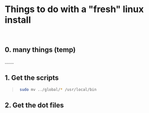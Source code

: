 # Things to do with a "fresh" linux install


<br/>

## 0. many things (temp)
.......

## 1. Get the scripts

>   ```sh
>    sudo mv ../global/* /usr/local/bin
>   ```

## 2. Get the dot files

